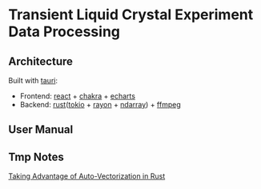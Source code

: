 # Transient Liquid Crystal Experiment Data Processing

## Architecture

Built with [tauri](https://tauri.studio/en/):

* Frontend: [react](https://reactjs.org/) + [chakra](https://chakra-ui.com/) + [echarts](https://echarts.apache.org/en/index.html)
* Backend: [rust](https://www.rust-lang.org/)([tokio](https://tokio.rs/) + [rayon](https://github.com/rayon-rs/rayon) + [ndarray](https://github.com/rust-ndarray/ndarray)) + [ffmpeg](https://www.ffmpeg.org/)

## User Manual

## Tmp Notes

[Taking Advantage of Auto-Vectorization in Rust](https://www.nickwilcox.com/blog/autovec)
